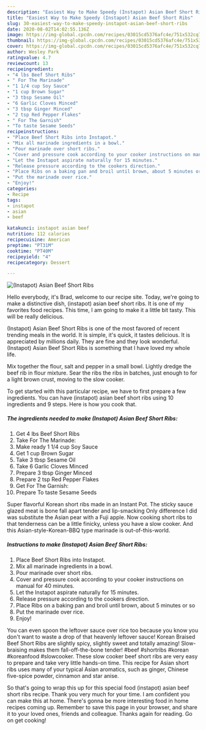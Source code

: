 ```yaml
---
description: "Easiest Way to Make Speedy (Instapot) Asian Beef Short Ribs"
title: "Easiest Way to Make Speedy (Instapot) Asian Beef Short Ribs"
slug: 30-easiest-way-to-make-speedy-instapot-asian-beef-short-ribs
date: 2020-08-02T14:02:55.136Z
image: https://img-global.cpcdn.com/recipes/03015cd5376afc4e/751x532cq70/instapot-asian-beef-short-ribs-recipe-main-photo.jpg
thumbnail: https://img-global.cpcdn.com/recipes/03015cd5376afc4e/751x532cq70/instapot-asian-beef-short-ribs-recipe-main-photo.jpg
cover: https://img-global.cpcdn.com/recipes/03015cd5376afc4e/751x532cq70/instapot-asian-beef-short-ribs-recipe-main-photo.jpg
author: Wesley Park
ratingvalue: 4.7
reviewcount: 13
recipeingredient:
- "4 lbs Beef Short Ribs"
- " For The Marinade"
- "1 1/4 cup Soy Sauce"
- "1 cup Brown Sugar"
- "3 tbsp Sesame Oil"
- "6 Garlic Cloves Minced"
- "3 tbsp Ginger Minced"
- "2 tsp Red Pepper Flakes"
- " For The Garnish"
- "To taste Sesame Seeds"
recipeinstructions:
- "Place Beef Short Ribs into Instapot."
- "Mix all marinade ingredients in a bowl."
- "Pour marinade over short ribs."
- "Cover and pressure cook according to your cooker instructions on manual for 40 minutes."
- "Let the Instapot aspirate naturally for 15 minutes."
- "Release pressure according to the cookers direction."
- "Place Ribs on a baking pan and broil until brown, about 5 minutes or so"
- "Put the marinade over rice."
- "Enjoy!"
categories:
- Recipe
tags:
- instapot
- asian
- beef

katakunci: instapot asian beef 
nutrition: 112 calories
recipecuisine: American
preptime: "PT31M"
cooktime: "PT40M"
recipeyield: "4"
recipecategory: Dessert

---
```



![(Instapot) Asian Beef Short Ribs](https://img-global.cpcdn.com/recipes/03015cd5376afc4e/751x532cq70/instapot-asian-beef-short-ribs-recipe-main-photo.jpg)

Hello everybody, it's Brad, welcome to our recipe site. Today, we're going to make a distinctive dish, (instapot) asian beef short ribs. It is one of my favorites food recipes. This time, I am going to make it a little bit tasty. This will be really delicious.

(Instapot) Asian Beef Short Ribs is one of the most favored of recent trending meals in the world. It is simple, it's quick, it tastes delicious. It is appreciated by millions daily. They are fine and they look wonderful. (Instapot) Asian Beef Short Ribs is something that I have loved my whole life.

Mix together the flour, salt and pepper in a small bowl. Lightly dredge the beef rib in flour mixture. Sear the ribs the ribs in batches, just enough to for a light brown crust, moving to the slow cooker.


To get started with this particular recipe, we have to first prepare a few ingredients. You can have (instapot) asian beef short ribs using 10 ingredients and 9 steps. Here is how you cook that.

<!--inarticleads1-->

##### The ingredients needed to make (Instapot) Asian Beef Short Ribs:

1. Get 4 lbs Beef Short Ribs
1. Take  For The Marinade:
1. Make ready 1 1/4 cup Soy Sauce
1. Get 1 cup Brown Sugar
1. Take 3 tbsp Sesame Oil
1. Take 6 Garlic Cloves Minced
1. Prepare 3 tbsp Ginger Minced
1. Prepare 2 tsp Red Pepper Flakes
1. Get  For The Garnish:
1. Prepare To taste Sesame Seeds


Super flavorful Korean short ribs made in an Instant Pot. The sticky sauce glazed meat is bone fall apart tender and lip-smacking Only difference I did was substitute the Asian pear with a Fuji apple. Now cooking short ribs to that tenderness can be a little finicky, unless you have a slow cooker. And this Asian-style-Korean-BBQ type marinade is out-of-this-world. 

<!--inarticleads2-->

##### Instructions to make (Instapot) Asian Beef Short Ribs:

1. Place Beef Short Ribs into Instapot.
1. Mix all marinade ingredients in a bowl.
1. Pour marinade over short ribs.
1. Cover and pressure cook according to your cooker instructions on manual for 40 minutes.
1. Let the Instapot aspirate naturally for 15 minutes.
1. Release pressure according to the cookers direction.
1. Place Ribs on a baking pan and broil until brown, about 5 minutes or so
1. Put the marinade over rice.
1. Enjoy!


You can even spoon the leftover sauce over rice too because you know you don&#39;t want to waste a drop of that heavenly leftover sauce! Korean Braised Beef Short Ribs are slightly spicy, slightly sweet and totally amazing! Slow-braising makes them fall-off-the-bone tender! #beef #shortribs #korean #koreanfood #slowcooker. These slow cooker beef short ribs are very easy to prepare and take very little hands-on time. This recipe for Asian short ribs uses many of your typical Asian aromatics, such as ginger, Chinese five-spice powder, cinnamon and star anise. 

So that's going to wrap this up for this special food (instapot) asian beef short ribs recipe. Thank you very much for your time. I am confident you can make this at home. There's gonna be more interesting food in home recipes coming up. Remember to save this page in your browser, and share it to your loved ones, friends and colleague. Thanks again for reading. Go on get cooking!
